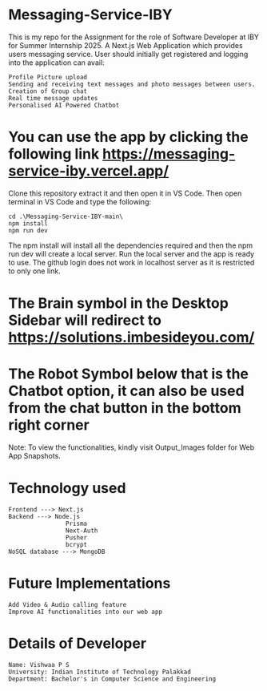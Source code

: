 # Messaging-Service-IBY
This is my repo for the Assignment for the role of Software Developer at IBY for Summer Internship 2025.
A Next.js Web Application which provides users messaging service. User should initially get registered and logging into the application can avail:

    Profile Picture upload
    Sending and receiving text messages and photo messages between users.
    Creation of Group chat
    Real time message updates
    Personalised AI Powered Chatbot


# You can use the app by clicking the following link https://messaging-service-iby.vercel.app/

Clone this repository extract it and then open it in VS Code.
Then open terminal in VS Code and type the following:

    cd .\Messaging-Service-IBY-main\
    npm install
    npm run dev


The npm install will install all the dependencies required and then the npm run dev will create a local server.
Run the local server and the app is ready to use.
The github login does not work in localhost server as it is restricted to only one link. 

# The Brain symbol in the Desktop Sidebar will redirect to https://solutions.imbesideyou.com/
# The Robot Symbol below that is the Chatbot option, it can also be used from the chat button in the bottom right corner

Note: To view the functionalities, kindly visit Output_Images folder for Web App Snapshots.
# Technology used

    Frontend ---> Next.js
    Backend ---> Node.js
                    Prisma
                    Next-Auth
                    Pusher
                    bcrypt
    NoSQL database ---> MongoDB

# Future Implementations

    Add Video & Audio calling feature
    Improve AI functionalities into our web app

# Details of Developer

    Name: Vishwaa P S
    University: Indian Institute of Technology Palakkad
    Department: Bachelor's in Computer Science and Engineering

